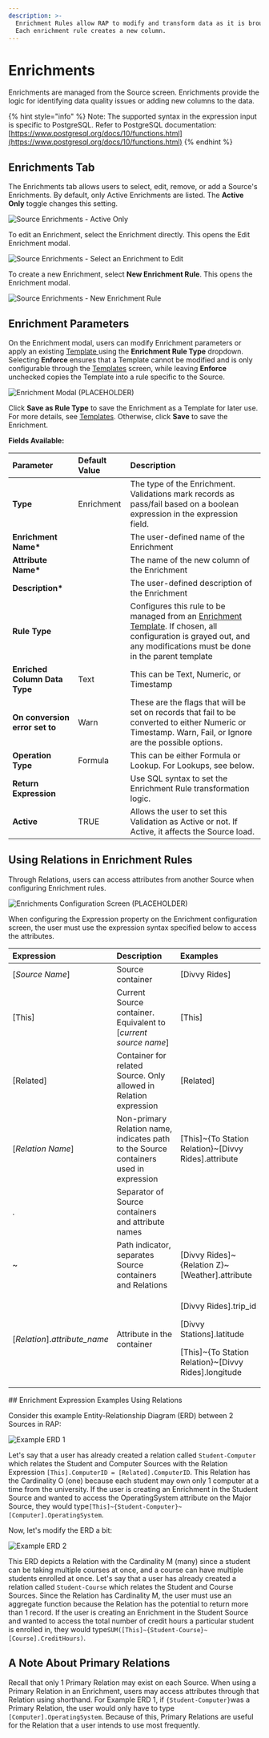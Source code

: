 ```yaml
---
description: >-
  Enrichment Rules allow RAP to modify and transform data as it is brought in.
  Each enrichment rule creates a new column.
---
```


# Enrichments

Enrichments are managed from the Source screen. Enrichments provide the logic for identifying data quality issues or adding new columns to the data. 

{% hint style="info" %}
Note: The supported syntax in the expression input is specific to PostgreSQL. Refer to PostgreSQL documentation: [https://www.postgresql.org/docs/10/functions.html](https://www.postgresql.org/docs/10/functions.html)
{% endhint %}

## Enrichments Tab

The Enrichments tab allows users to select, edit, remove, or add a Source's Enrichments. By default, only Active Enrichments are listed. The **Active Only** toggle changes this setting.

![Source Enrichments - Active Only](../../.gitbook/assets/image%20%28196%29.png)

To edit an Enrichment, select the Enrichment directly. This opens the Edit Enrichment modal.

![Source Enrichments - Select an Enrichment to Edit](../../.gitbook/assets/image%20%28229%29.png)

To create a new Enrichment, select **New Enrichment Rule**. This opens the Enrichment modal.

![Source Enrichments - New Enrichment Rule](../../.gitbook/assets/image%20%285%29.png)

## Enrichment Parameters

On the Enrichment modal, users can modify Enrichment parameters or apply an existing [Template ](../validation-and-enrichment-rule-templates.md)using the **Enrichment Rule Type** dropdown. Selecting **Enforce** ensures that a Template cannot be modified and is only configurable through the [Templates](../validation-and-enrichment-rule-templates.md) screen, while leaving **Enforce** unchecked copies the Template into a rule specific to the Source.

![Enrichment Modal \(PLACEHOLDER\)](../../.gitbook/assets/enrichments-modal-example%20%281%29.jpg)

Click **Save as Rule Type** to save the Enrichment as a Template for later use. For more details, see [Templates](../validation-and-enrichment-rule-templates.md). Otherwise, click **Save** to save the Enrichment.

**Fields Available:**

| Parameter | Default Value | Description |
| :--- | :--- | :--- |
| **Type** | Enrichment | The type of the Enrichment. Validations mark records as pass/fail based on a boolean expression in the expression field. |
| **Enrichment Name\*** |  | The user-defined name of the Enrichment |
| **Attribute Name\*** |  | The name of the new column of the Enrichment |
| **Description\*** |  | The user-defined description of the Enrichment |
| **Rule Type** |  | Configures this rule to be managed from an [Enrichment Template](../validation-and-enrichment-rule-templates.md). If chosen, all configuration is grayed out, and any modifications must be done in the parent template |
| **Enriched Column Data Type** | Text | This can be Text, Numeric, or Timestamp |
| **On conversion error set to** | Warn | These are the flags that will be set on records that fail to be converted to either Numeric or Timestamp. Warn, Fail, or Ignore are the possible options. |
| **Operation Type** | Formula | This can be either Formula or Lookup. For Lookups, see below. |
| **Return Expression** |  | Use SQL syntax to set the Enrichment Rule transformation logic. |
| **Active** | TRUE | Allows the user to set this Validation as Active or not. If Active, it affects the Source load. |

## Using Relations in Enrichment Rules

Through Relations, users can access attributes from another Source when configuring Enrichment rules.  

![Enrichments Configuration Screen \(PLACEHOLDER\)](../../.gitbook/assets/enrichments-modal-example.jpg)

When configuring the Expression property on the Enrichment configuration screen, the user must use the expression syntax specified below to access the attributes.  

<table>
  <thead>
    <tr>
      <th style="text-align:left">Expression</th>
      <th style="text-align:left">Description</th>
      <th style="text-align:left">Examples</th>
    </tr>
  </thead>
  <tbody>
    <tr>
      <td style="text-align:left">[<em>Source Name</em>]</td>
      <td style="text-align:left">Source container</td>
      <td style="text-align:left">[Divvy Rides]</td>
    </tr>
    <tr>
      <td style="text-align:left">[This]</td>
      <td style="text-align:left">Current Source container. Equivalent to [<em>current source name</em>]</td>
      <td
      style="text-align:left">[This]</td>
    </tr>
    <tr>
      <td style="text-align:left">[Related]</td>
      <td style="text-align:left">Container for related Source. Only allowed in Relation expression</td>
      <td
      style="text-align:left">[Related]</td>
    </tr>
    <tr>
      <td style="text-align:left">[<em>Relation Name</em>]</td>
      <td style="text-align:left">Non-primary Relation name, indicates path to the Source containers used
        in expression</td>
      <td style="text-align:left">[This]~{To Station Relation}~[Divvy Rides].attribute</td>
    </tr>
    <tr>
      <td style="text-align:left">.</td>
      <td style="text-align:left">Separator of Source containers and attribute names</td>
      <td style="text-align:left"></td>
    </tr>
    <tr>
      <td style="text-align:left">~</td>
      <td style="text-align:left">Path indicator, separates Source containers and Relations</td>
      <td style="text-align:left">[Divvy Rides]~{Relation Z}~[Weather].attribute</td>
    </tr>
    <tr>
      <td style="text-align:left">[<em>Relation</em>].<em>attribute_name</em>
      </td>
      <td style="text-align:left">Attribute in the container</td>
      <td style="text-align:left">
        <p>[Divvy Rides].trip_id</p>
        <p>[Divvy Stations].latitude</p>
        <p>[This]~{To Station Relation}~[Divvy Rides].longitude</p>
      </td>
    </tr>
  </tbody>
</table>## Enrichment Expression Examples Using Relations

Consider this example Entity-Relationship Diagram \(ERD\) between 2 Sources in RAP:

![Example ERD 1](../../.gitbook/assets/relations-erd1%20%285%29.jpg)

Let's say that a user has already created a relation called `Student-Computer` which relates the Student and Computer Sources with the Relation Expression `[This].ComputerID = [Related].ComputerID`. This Relation has the Cardinality O \(one\) because each student may own only 1 computer at a time from the university. If the user is creating an Enrichment in the Student Source and wanted to access the OperatingSystem attribute on the Major Source, they would type`[This]~{Student-Computer}~[Computer].OperatingSystem`.

Now, let's modify the ERD a bit:

![Example ERD 2](../../.gitbook/assets/relations-erd2.jpg)

This ERD depicts a Relation with the Cardinality M \(many\) since a student can be taking multiple courses at once, and a course can have multiple students enrolled at once. Let's say that a user has already created a relation called `Student-Course` which relates the Student and Course Sources. Since the Relation has Cardinality M, the user must use an aggregate function because the Relation has the potential to return more than 1 record. If the user is creating an Enrichment in the Student Source and wanted to access the total number of credit hours a particular student is enrolled in, they would type`SUM([This]~{Student-Course}~[Course].CreditHours)`.

## A Note About Primary Relations

Recall that only 1 Primary Relation may exist on each Source. When using a Primary Relation in an Enrichment, users may access attributes through that Relation using shorthand. For Example ERD 1, if `{Student-Computer}`was a Primary Relation, the user would only have to type `[Computer].OperatingSystem`. Because of this, Primary Relations are useful for the Relation that a user intends to use most frequently.

